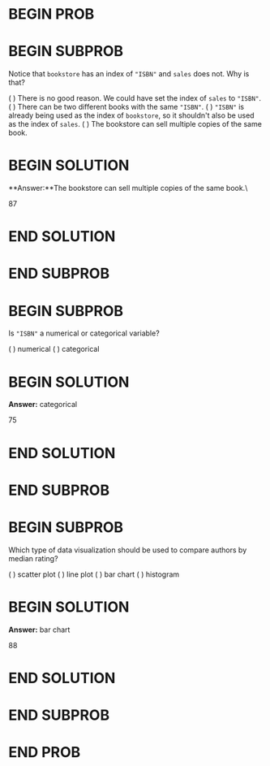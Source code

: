 # BEGIN PROB

# BEGIN SUBPROB

Notice that `bookstore` has an index of `"ISBN"` and `sales` does not.
Why is that?

( ) There is no good reason. We could have set the index of `sales` to
`"ISBN"`.
( ) There can be two different books with the same `"ISBN"`.
( ) `"ISBN"` is already being used as the index of `bookstore`, so it
shouldn't also be used as the index of `sales`.
( ) The bookstore can sell multiple copies of the same book.

# BEGIN SOLUTION

**Answer:**The bookstore can sell multiple copies of the same book.\

<average>87</average>

# END SOLUTION

# END SUBPROB

# BEGIN SUBPROB

Is `"ISBN"` a numerical or categorical variable?

( ) numerical 
( ) categorical

# BEGIN SOLUTION

**Answer:** categorical

<average>75</average>

# END SOLUTION

# END SUBPROB

# BEGIN SUBPROB

Which type of data visualization should be used to compare authors by
median rating?

( ) scatter plot 
( ) line plot 
( ) bar chart 
( ) histogram

# BEGIN SOLUTION

**Answer:** bar chart

<average>88</average>

# END SOLUTION

# END SUBPROB

# END PROB